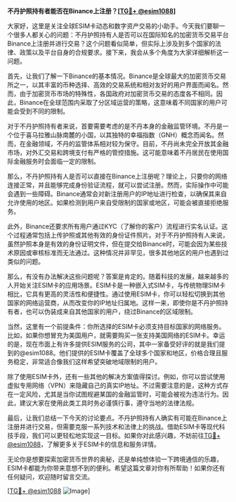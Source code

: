 **不丹护照持有者能否在Binance上注册？[[TG💪+ @esim1088](https://t.me/s/esim1088)]**

大家好，这里是关注全球ESIM卡动态和数字资产交易的小助手。今天我们要聊一个很多人都关心的问题：不丹护照持有人是否可以在国际知名的加密货币交易平台Binance上注册并进行交易？这个问题看似简单，但实际上涉及到多个国家的法律、政策以及平台自身的合规要求。接下来，我会从多个角度为大家详细解析这一问题。

首先，让我们了解一下Binance的基本情况。Binance是全球最大的加密货币交易所之一，以其丰富的币种选择、高效的交易系统和相对友好的用户界面而闻名。然而，由于加密货币市场的特殊性，各国政府对加密货币交易的态度各不相同。因此，Binance在全球范围内采取了分区域运营的策略，这意味着不同国家的用户可能会受到不同的限制。

对于不丹护照持有者来说，首要需要考虑的是不丹本身的金融监管环境。不丹是一个位于喜马拉雅山脉南麓的小国，以其独特的幸福指数（GNH）概念而闻名。然而，在金融领域，不丹的监管体系相对较为保守。目前，不丹尚未完全开放其金融市场，对外汇交易和跨境支付有严格的管控措施。这可能意味着不丹居民在使用国际金融服务时会面临一定的限制。

那么，不丹护照持有人是否可以直接在Binance上注册呢？理论上，只要你的网络连接正常，并且能够完成身份验证流程，就可以尝试注册。然而，实际操作中可能会遇到一些障碍。Binance通常会对新注册用户的IP地址进行检查，以确保其来自允许使用的地区。如果检测到用户来自受限制的国家或地区，可能会被直接拒绝服务。

此外，Binance还要求所有用户通过KYC（了解你的客户）流程进行实名认证。这个过程通常包括上传护照或其他有效的身份证件照片。对于不丹护照持有人来说，虽然护照本身是有效的身份证明文件，但在提交给Binance时，可能会因为某些技术原因或审核标准而无法通过。这种情况并非罕见，很多其他地区的用户也遇到过类似的问题。

那么，有没有办法解决这些问题呢？答案是肯定的。随着科技的发展，越来越多的人开始关注ESIM卡的应用场景。ESIM卡是一种嵌入式SIM卡，与传统物理SIM卡相比，它具有更高的灵活性和便捷性。通过使用ESIM卡，你可以轻松切换到其他国家的网络运营商，从而改变你的IP地址归属地。这样一来，即使你是不丹护照持有者，也可以伪装成来自其他国家的用户，绕过Binance的区域限制。

当然，这里有一个前提条件：你所选择的ESIM卡必须支持目标国家的网络服务。比如，如果你想冒充为美国用户，就需要购买一张支持美国网络的ESIM卡。幸运的是，现在市面上有许多提供ESIM服务的公司，其中一家备受好评的就是我们提到的@esim1088。他们提供的ESIM卡覆盖了全球多个国家和地区，价格合理且服务稳定，非常适合像我们这样希望突破地域限制的用户。

除了使用ESIM卡外，还有一些其他的解决方案值得探讨。例如，你可以尝试使用虚拟专用网络（VPN）来隐藏自己的真实IP地址。不过需要注意的是，这种方式存在一定风险，尤其是当你试图规避某国的金融监管时，可能会被视为违法行为。因此，建议大家在使用此类工具时务必谨慎行事，遵守当地的法律法规。

最后，让我们总结一下今天的讨论要点。不丹护照持有人确实有可能在Binance上注册并进行交易，但需要克服一系列技术和法律上的挑战。借助ESIM卡等现代科技手段，我们可以更轻松地实现这一目标。如果你对此感兴趣，不妨前往[TG💪+ @esim1088](https://t.me/s/esim1088)，了解更多关于ESIM卡的信息和服务详情。

无论你是想要探索加密货币世界的奥秘，还是单纯想体验一下跨境通信的乐趣，ESIM卡都能为你带来意想不到的便利。希望这篇文章对你有所帮助！如果你还有任何疑问，欢迎随时留言交流。

[[TG💪+ @esim1088](https://t.me/s/esim1088) ![Image](https://i.postimg.cc/4NQfJmqS/Snipaste-2025-05-13-00-14-12.png)]